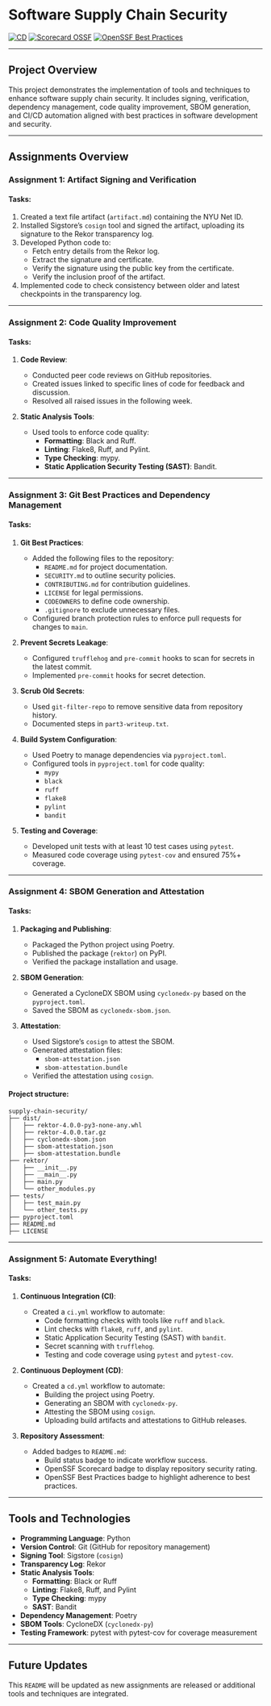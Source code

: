 
# **Software Supply Chain Security**

[![CD](https://github.com/jackhax/supply-chain-security/actions/workflows/cd.yml/badge.svg)](https://github.com/jackhax/supply-chain-security/actions/workflows/cd.yml)
[![Scorecard OSSF](https://github.com/jackhax/supply-chain-security/actions/workflows/scorecard.yml/badge.svg)](https://github.com/jackhax/supply-chain-security/actions/workflows/scorecard.yml)
[![OpenSSF Best Practices](https://www.bestpractices.dev/projects/9778/badge)](https://www.bestpractices.dev/projects/9778)

---

## **Project Overview**
This project demonstrates the implementation of tools and techniques to enhance software supply chain security. It includes signing, verification, dependency management, code quality improvement, SBOM generation, and CI/CD automation aligned with best practices in software development and security.

---

## **Assignments Overview**

### **Assignment 1: Artifact Signing and Verification**
#### Tasks:
1. Created a text file artifact (`artifact.md`) containing the NYU Net ID.
2. Installed Sigstore’s `cosign` tool and signed the artifact, uploading its signature to the Rekor transparency log.
3. Developed Python code to:
   - Fetch entry details from the Rekor log.
   - Extract the signature and certificate.
   - Verify the signature using the public key from the certificate.
   - Verify the inclusion proof of the artifact.
4. Implemented code to check consistency between older and latest checkpoints in the transparency log.

---

### **Assignment 2: Code Quality Improvement**
#### Tasks:
1. **Code Review**:
   - Conducted peer code reviews on GitHub repositories.
   - Created issues linked to specific lines of code for feedback and discussion.
   - Resolved all raised issues in the following week.

2. **Static Analysis Tools**:
   - Used tools to enforce code quality:
     - **Formatting**: Black and Ruff.
     - **Linting**: Flake8, Ruff, and Pylint.
     - **Type Checking**: mypy.
     - **Static Application Security Testing (SAST)**: Bandit.

---

### **Assignment 3: Git Best Practices and Dependency Management**
#### Tasks:
1. **Git Best Practices**:
   - Added the following files to the repository:
     - `README.md` for project documentation.
     - `SECURITY.md` to outline security policies.
     - `CONTRIBUTING.md` for contribution guidelines.
     - `LICENSE` for legal permissions.
     - `CODEOWNERS` to define code ownership.
     - `.gitignore` to exclude unnecessary files.
   - Configured branch protection rules to enforce pull requests for changes to `main`.

2. **Prevent Secrets Leakage**:
   - Configured `trufflehog` and `pre-commit` hooks to scan for secrets in the latest commit.
   - Implemented `pre-commit` hooks for secret detection.

3. **Scrub Old Secrets**:
   - Used `git-filter-repo` to remove sensitive data from repository history.
   - Documented steps in `part3-writeup.txt`.

4. **Build System Configuration**:
   - Used Poetry to manage dependencies via `pyproject.toml`.
   - Configured tools in `pyproject.toml` for code quality:
     - `mypy`
     - `black`
     - `ruff`
     - `flake8`
     - `pylint`
     - `bandit`

5. **Testing and Coverage**:
   - Developed unit tests with at least 10 test cases using `pytest`.
   - Measured code coverage using `pytest-cov` and ensured 75%+ coverage.

---

### **Assignment 4: SBOM Generation and Attestation**
#### Tasks:
1. **Packaging and Publishing**:
   - Packaged the Python project using Poetry.
   - Published the package (`rektor`) on PyPI.
   - Verified the package installation and usage.

2. **SBOM Generation**:
   - Generated a CycloneDX SBOM using `cyclonedx-py` based on the `pyproject.toml`.
   - Saved the SBOM as `cyclonedx-sbom.json`.

3. **Attestation**:
   - Used Sigstore’s `cosign` to attest the SBOM.
   - Generated attestation files:
     - `sbom-attestation.json`
     - `sbom-attestation.bundle`
   - Verified the attestation using `cosign`.

#### Project structure:
````
supply-chain-security/
├── dist/
│   ├── rektor-4.0.0-py3-none-any.whl
│   ├── rektor-4.0.0.tar.gz
│   ├── cyclonedx-sbom.json
│   ├── sbom-attestation.json
│   ├── sbom-attestation.bundle
├── rektor/
│   ├── __init__.py
│   ├── __main__.py
│   ├── main.py
│   └── other_modules.py
├── tests/
│   ├── test_main.py
│   └── other_tests.py
├── pyproject.toml
├── README.md
├── LICENSE
````

---

### **Assignment 5: Automate Everything!**
#### Tasks:
1. **Continuous Integration (CI)**:
   - Created a `ci.yml` workflow to automate:
     - Code formatting checks with tools like `ruff` and `black`.
     - Lint checks with `flake8`, `ruff`, and `pylint`.
     - Static Application Security Testing (SAST) with `bandit`.
     - Secret scanning with `trufflehog`.
     - Testing and code coverage using `pytest` and `pytest-cov`.

2. **Continuous Deployment (CD)**:
   - Created a `cd.yml` workflow to automate:
     - Building the project using Poetry.
     - Generating an SBOM with `cyclonedx-py`.
     - Attesting the SBOM using `cosign`.
     - Uploading build artifacts and attestations to GitHub releases.

3. **Repository Assessment**:
   - Added badges to `README.md`:
     - Build status badge to indicate workflow success.
     - OpenSSF Scorecard badge to display repository security rating.
     - OpenSSF Best Practices badge to highlight adherence to best practices.

---

## **Tools and Technologies**
- **Programming Language**: Python
- **Version Control**: Git (GitHub for repository management)
- **Signing Tool**: Sigstore (`cosign`)
- **Transparency Log**: Rekor
- **Static Analysis Tools**:
  - **Formatting**: Black or Ruff
  - **Linting**: Flake8, Ruff, and Pylint
  - **Type Checking**: mypy
  - **SAST**: Bandit
- **Dependency Management**: Poetry
- **SBOM Tools**: CycloneDX (`cyclonedx-py`)
- **Testing Framework**: pytest with pytest-cov for coverage measurement

---

## **Future Updates**
This `README` will be updated as new assignments are released or additional tools and techniques are integrated.

